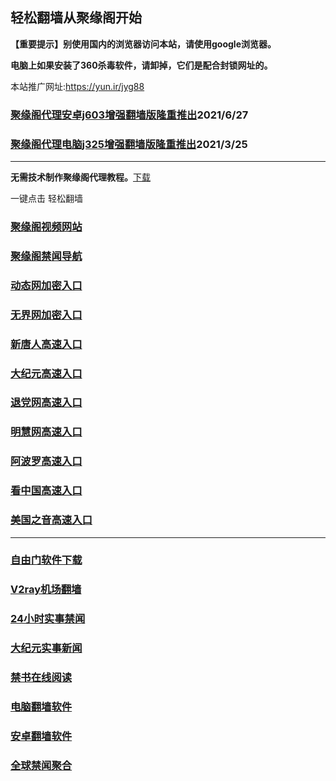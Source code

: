 ## 轻松翻墙从聚缘阁开始

**【重要提示】别使用国内的浏览器访问本站，请使用google浏览器。**

**电脑上如果安装了360杀毒软件，请卸掉，它们是配合封锁网址的。**

本站推广网址:https://yun.ir/jyg88

### [聚缘阁代理安卓j603增强翻墙版隆重推出](https://gitlab.com/juyuange/2/-/raw/master/j603.apk)2021/6/27

### [聚缘阁代理电脑j325增强翻墙版隆重推出](https://gitlab.com/juyuange/2/-/raw/master/j325dn.rar)2021/3/25

***



**无需技术制作聚缘阁代理教程。**[下载](https://gitlab.com/j25414/jyg/-/raw/master/jygdl.rar)

一键点击 轻松翻墙



### [聚缘阁视频网站](https://v224.jare.workers.dev/)

### [聚缘阁禁闻导航](https://dh66584.baop.workers.dev)

### [动态网加密入口](https://hgg.ebra5.ga/duutt/u444p)

### [无界网加密入口](https://hgg.ebra5.ga/abbru/n12a)

### [新唐人高速入口](https://hgg.ebra5.ga/morrt/a5r)

### [大纪元高速入口](https://hgg.ebra5.ga/yuup/e7e)

### [退党网高速入口](https://hgg.ebra5.ga/akkkw/e8e)

### [明慧网高速入口](https://hgg.ebra5.ga/urtb/e3b)

### [阿波罗高速入口](https://hgg.ebra5.ga/aso5p/e13a)

### [看中国高速入口](https://hgg.ebra5.ga/aa5ker/y11n)

### [美国之音高速入口](https://hgg.ebra5.ga/nn3kl/e18m)


***






### [自由门软件下载](https://git.io/skyfree)

### [V2ray机场翻墙](https://github.com/bannedbook/fanqiang/wiki/V2ray%E6%9C%BA%E5%9C%BA)

### [24小时实事禁闻](https://github.com/fyvn2199/djy/blob/master/gb/n24hr.md?dfh#1)

### [大纪元实事新闻](https://github.com/fyvn2199/djy/blob/master/gb/nsc413.md?dfh#1)

### [禁书在线阅读](https://github.com/txyzum203/djy/blob/master/gb/9p.md?flntdtv#1)

### [电脑翻墙软件](https://github.com/Alvin9999/new-pac/wiki)

### [安卓翻墙软件](https://git.io/afq)

### [全球禁闻聚合](https://github.com/gfw-breaker/banned-news1/blob/master/README.md)












